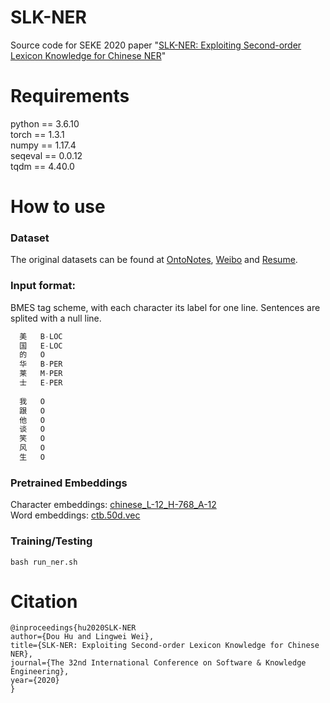 # SLK-NER

Source code for SEKE 2020 paper "[SLK-NER: Exploiting Second-order Lexicon Knowledge for Chinese NER](https://arxiv.org/pdf/2007.08416.pdf)"
<!-- http://ksiresearch.org/seke/seke20paper/paper153.pdf -->

# Requirements
python == 3.6.10    <br>
torch == 1.3.1      <br>
numpy == 1.17.4     <br>
seqeval == 0.0.12   <br>
tqdm  == 4.40.0     <br>


# How to use
  ### Dataset


  The original datasets can be found at [OntoNotes](https://catalog.ldc.upenn.edu/LDC2011T03), 
  [Weibo](https://github.com/hltcoe/golden-horse) and [Resume](https://github.com/jiesutd/LatticeLSTM/tree/master/ResumeNER).


  ### Input format:

  BMES tag scheme, with each character its label for one line. Sentences are splited with a null line.
  
  ```cpp
    美   B-LOC  
    国   E-LOC  
    的   O  
    华   B-PER  
    莱   M-PER  
    士   E-PER  
    
    我   O  
    跟   O  
    他   O  
    谈   O  
    笑   O  
    风   O  
    生   O   
  ``` 

  ### Pretrained Embeddings
  Character embeddings: [chinese_L-12_H-768_A-12](https://storage.googleapis.com/bert_models/2018_11_03/chinese_L-12_H-768_A-12.zip)  
  Word embeddings: [ctb.50d.vec](https://drive.google.com/file/d/1K_lG3FlXTgOOf8aQ4brR9g3R40qi1Chv/view?usp=sharing)  
  

  ### Training/Testing

  ```
  bash run_ner.sh
  ```
  
  
# Citation
```
@inproceedings{hu2020SLK-NER
author={Dou Hu and Lingwei Wei},
title={SLK-NER: Exploiting Second-order Lexicon Knowledge for Chinese NER},
journal={The 32nd International Conference on Software & Knowledge Engineering},
year={2020}
}
```

